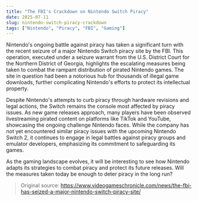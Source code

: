 ```yaml
---
title: "The FBI's Crackdown on Nintendo Switch Piracy"
date: 2025-07-11
slug: nintendo-switch-piracy-crackdown
tags: ["Nintendo", "Piracy", "FBI", "Gaming"]
---
```


Nintendo's ongoing battle against piracy has taken a significant turn with the recent seizure of a major Nintendo Switch piracy site by the FBI. This operation, executed under a seizure warrant from the U.S. District Court for the Northern District of Georgia, highlights the escalating measures being taken to combat the rampant distribution of pirated Nintendo games. The site in question had been a notorious hub for thousands of illegal game downloads, further complicating Nintendo's efforts to protect its intellectual property.

Despite Nintendo's attempts to curb piracy through hardware revisions and legal actions, the Switch remains the console most affected by piracy issues. As new game releases approach, many players have been observed livestreaming pirated content on platforms like TikTok and YouTube, showcasing the ongoing challenge Nintendo faces. While the company has not yet encountered similar piracy issues with the upcoming Nintendo Switch 2, it continues to engage in legal battles against piracy groups and emulator developers, emphasizing its commitment to safeguarding its games.

As the gaming landscape evolves, it will be interesting to see how Nintendo adapts its strategies to combat piracy and protect its future releases. Will the measures taken today be enough to deter piracy in the long run?
> Original source: https://www.videogameschronicle.com/news/the-fbi-has-seized-a-major-nintendo-switch-piracy-site/